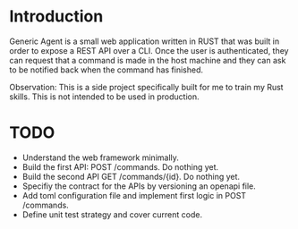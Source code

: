 # Introduction

Generic Agent is a small web application written in RUST that was built in order to expose a REST API over a CLI. Once the user is authenticated, they can request that a command is made in the host machine and they can ask to be notified back when the command has finished.

Observation: This is a side project specifically built for me to train my Rust skills. This is not intended to be used in production.

# TODO

* Understand the web framework minimally.
* Build the first API: POST /commands. Do nothing yet.
* Build the second API GET /commands/{id}. Do nothing yet.
* Specifiy the contract for the APIs by versioning an openapi file.
* Add toml configuration file and implement first logic in POST /commands.
* Define unit test strategy and cover current code.